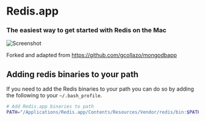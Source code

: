 # Redis.app

### The easiest way to get started with Redis on the Mac

![Screenshot](https://jpadilla.github.io/redisapp/assets/img/screenshot.png)

Forked and adapted from https://github.com/gcollazo/mongodbapp

## Adding redis binaries to your path

If you need to add the Redis binaries to your path you can do so by adding the following to your `~/.bash_profile`.

```bash
# Add Redis.app binaries to path
PATH="/Applications/Redis.app/Contents/Resources/Vendor/redis/bin:$PATH"
```
